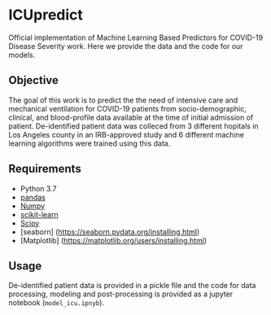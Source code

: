 # ICUpredict
Official implementation of Machine Learning Based Predictors for COVID-19 Disease Severity work. Here we provide the data and the code for our models.

## Objective
The goal of this work is to predict the the need of intensive care and mechanical ventilation for COVID-19 patients from socio-demographic, clinical, and blood-profile data available at the time of initial admission of patient. De-identified patient data was colleced from 3 different hopitals in Los Angeles county in an IRB-approved study and 6 different machine learning algorithms were trained using this data.

## Requirements
* Python 3.7
* [pandas](https://pandas.pydata.org/pandas-docs/stable/getting_started/install.html)
* [Numpy](https://numpy.org/)
* [scikit-learn](https://scikit-learn.org/stable/install.html)
* [Scipy](https://www.scipy.org/install.html)
* [seaborn] (https://seaborn.pydata.org/installing.html)
* [Matplotlib] (https://matplotlib.org/users/installing.html)


## Usage
De-identified patient data is provided in a pickle file and the code for data processing, modeling and post-processing is provided as a jupyter notebook (`model_icu.ipnyb`).
